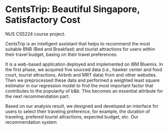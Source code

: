 # CentsTrip: Beautiful Singapore, Satisfactory Cost

NUS CS5224 course project. 

CentsTrip is an intelligent assistant that helps to recommend the most suitable BNB (Bed and Breakfast) and tourist attractions for users within their travel budget, basing on their travel preferences.

It is a web-based application deployed and implemented on IBM Bluemix. In the first phase, we acquired five sourced data (i.e., hawker center and food court, tourist attractions, Airbnb and MRT data) from [](https://data.gov.sg/) and other websites. Then we preprocessed these data and performed a weighted least square estimator in our regression model to find the most important factor that contributes to the popularity of b&b. This becomes an essential attribute for the next recommendation part.

Based on our analysis result, we designed and developed an interface for users to select their traveling preference, for example, the duration of traveling, prefered tourist attractions, expected budget, etc. Our recommendation system 
